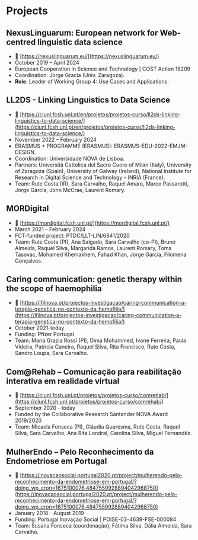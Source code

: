 # Projects

## NexusLinguarum: European network for Web-centred linguistic data science
- 🔗 [https://nexuslinguarum.eu/](https://nexuslinguarum.eu/)
- October 2019 – April 2024
- European Cooperation in Science and Technology | COST Action 18209 
- Coordination: Jorge Gracía (Univ. Zaragoza).
- **Role**: Leader of Working Group 4: Use Cases and Applications.

## LL2DS - Linking Linguistics to Data Science
- 🔗 [https://clunl.fcsh.unl.pt/en/projetos/projetos-curso/ll2ds-linking-linguistics-to-data-science/](https://clunl.fcsh.unl.pt/en/projetos/projetos-curso/ll2ds-linking-linguistics-to-data-science/)
- November 2022 – February 2024
- ERASMUS + PROGRAMME (ERASMUS): ERASMUS-EDU-2022-EMJM-DESIGN.
- Coordination: Universidade NOVA de Lisboa. 
- Partners: Università Cattolica del Sacro Cuore of Milan (Italy), University of Zaragoza (Spain), University of Galway (Ireland), National Institute for Research in Digital Science and Technology – INRIA (France).
- Team: Rute Costa (IR), Sara Carvalho, Raquel Amaro, Marco Passarotti, Jorge Garcia, John McCrae, Laurent Romary.

## MORDigital
- 🔗 [https://mordigital.fcsh.unl.pt/](https://mordigital.fcsh.unl.pt/)
- March 2021 – February 2024
- FCT-funded project: PTDC/LLT-LIN/6841/2020
- Team: Rute Costa (PI), Ana Salgado, Sara Carvalho (co-PI), Bruno Almeida, Raquel Silva, Margarida Ramos, Laurent Romary, Toma Tasovac, Mohamed Khemakhem, Fahad Khan, Jorge Garcia, Filomena Gonçalves.

## Caring communication: genetic therapy within the scope of haemophilia 
- 🔗 [https://ifilnova.pt/projectos-investigacao/caring-communication-a-terapia-genetica-no-contexto-da-hemofilia/](https://ifilnova.pt/projectos-investigacao/caring-communication-a-terapia-genetica-no-contexto-da-hemofilia/)
- October 2021-today
- Funding: Pfizer Portugal
- Team: Maria Grazia Rossi (PI), Dima Mohammed, Ivone Ferreira, Paula Videira, Patrícia Caneira, Raquel Silva, Rita Francisco, Rute Costa, Sandro Loupa, Sara Carvalho.

## Com@Rehab – Comunicação para reabilitação interativa em realidade virtual
- 🔗 [https://clunl.fcsh.unl.pt/projetos/projetos-curso/comrehab/](https://clunl.fcsh.unl.pt/projetos/projetos-curso/comrehab/)
- September 2020 - today
- Funded by the Collaborative Research Santander NOVA Award 2019/2020
- Team: Micaela Fonseca (PI), Cláudia Quaresma, Rute Costa, Raquel Silva, Sara Carvalho, Ana Rita Londral, Carolina Silva, Miguel Fernandéz.

## MulherEndo – Pelo Reconhecimento da Endometriose em Portugal
- 🔗 [https://inovacaosocial.portugal2020.pt/project/mulherendo-pelo-reconhecimento-da-endometriose-em-portugal/?doing_wp_cron=1675100076.4847559928894042968750](https://inovacaosocial.portugal2020.pt/project/mulherendo-pelo-reconhecimento-da-endometriose-em-portugal/?doing_wp_cron=1675100076.4847559928894042968750)
- January 2018 - August 2019
- Funding: Portugal Inovação Social | POISE-03-4639-FSE-000084 
- Team: Susana Fonseca (coordenação), Fátima Silva, Dália Almeida, Sara Carvalho.






